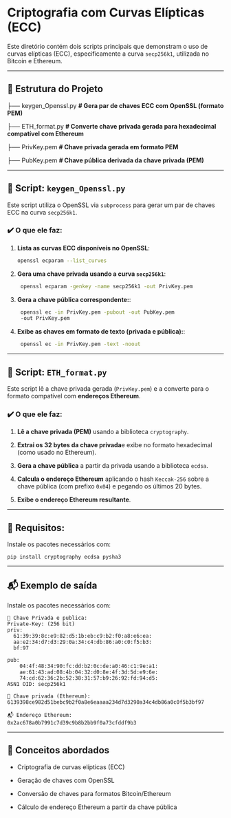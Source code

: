 # Criptografia com Curvas Elípticas (ECC)

Este diretório contém dois scripts principais que demonstram o uso de curvas elípticas (ECC), especificamente a curva `secp256k1`, utilizada no Bitcoin e Ethereum.

---

## 📁 Estrutura do Projeto
├── keygen_Openssl.py  **# Gera par de chaves ECC com OpenSSL (formato PEM)**

├── ETH_format.py  **# Converte chave privada gerada para hexadecimal compatível com Ethereum**

├── PrivKey.pem **# Chave privada gerada em formato PEM**

├── PubKey.pem **# Chave pública derivada da chave privada (PEM)**

---


## 🔐 Script: `keygen_Openssl.py`

Este script utiliza o OpenSSL via `subprocess` para gerar um par de chaves ECC na curva `secp256k1`.

### ✔️ O que ele faz:

1. **Lista as curvas ECC disponíveis no OpenSSL**:
   ```bash
   openssl ecparam --list_curves 
   ```

2. **Gera uma chave privada usando a curva `secp256k1`**:
   ```bash
    openssl ecparam -genkey -name secp256k1 -out PrivKey.pem

   ```

3. **Gera a chave pública correspondente:**:
   ```bash
    openssl ec -in PrivKey.pem -pubout -out PubKey.pem
    -out PrivKey.pem
   ```
4. **Exibe as chaves em formato de texto (privada e pública):**:
   ```bash
    openssl ec -in PrivKey.pem -text -noout
   ```
---
## 🧮 Script: `ETH_format.py`
Este script lê a chave privada gerada (`PrivKey.pem`) e a converte para o formato compatível com **endereços Ethereum**.

### ✔️ O que ele faz:

1. **Lê a chave privada (PEM)** usando a biblioteca `cryptography`.

2. **Extrai os 32 bytes da chave privada**e exibe no formato hexadecimal (como usado no Ethereum).

3. **Gera a chave pública** a partir da privada usando a biblioteca `ecdsa`.

4. **Calcula o endereço Ethereum** aplicando o hash `Keccak-256` sobre a chave pública (com prefixo `0x04`) e pegando os últimos 20 bytes.
5. **Exibe o endereço Ethereum resultante**.

---
## 🔧 Requisitos:
Instale os pacotes necessários com:
```
pip install cryptography ecdsa pysha3
```
---
## 📬 Exemplo de saída
Instale os pacotes necessários com:
```
🔐 Chave Privada e publica:
Private-Key: (256 bit)
priv:
  61:39:39:8c:e9:82:d5:1b:eb:c9:b2:f0:a8:e6:ea:
  aa:e2:34:d7:d3:29:0a:34:c4:db:86:a0:c0:f5:b3:
  bf:97
   
pub:
    04:4f:48:34:90:fc:dd:b2:0c:de:a0:46:c1:9e:a1:
    ae:61:43:ad:08:4b:04:32:d0:8e:4f:3d:5d:e9:6e:
    74:cd:62:36:2b:52:38:31:57:b9:26:92:fd:94:d5:
ASN1 OID: secp256k1

🔑 Chave privada (Ethereum): 
6139398ce982d51bebc9b2f0a8e6eaaaa234d7d3290a34c4db86a0c0f5b3bf97

📬 Endereço Ethereum: 
0x2ac678a0b7991c7d39c9b8b2bb9f0a73cfddf9b3

```
---
## 🧠 Conceitos abordados
* Criptografia de curvas elípticas (ECC)

* Geração de chaves com OpenSSL

* Conversão de chaves para formatos Bitcoin/Ethereum

* Cálculo de endereço Ethereum a partir da chave pública